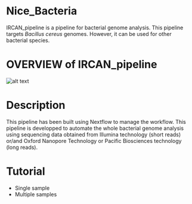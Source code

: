 # Nice_Bacteria
IRCAN_pipeline is a pipeline for bacterial genome analysis. This pipeline targets _Bacillus cereus_ genomes. However, it can be used for other bacterial species. 

# OVERVIEW of IRCAN_pipeline
![alt text](https://github.com/eunbaeAN/IRCAN_pipeline/blob/main/overview.png?raw=true)

# Description 
This pipeline has been built using Nextflow to manage the workflow. 
This pipeline is developped to automate the whole bacterial genome analysis using sequencing data obtained from Illumina technology (short reads) or/and Oxford Nanopore Technology or Pacific Biosciences technology (long reads).

# Tutorial
* Single sample 
* Multiple samples
